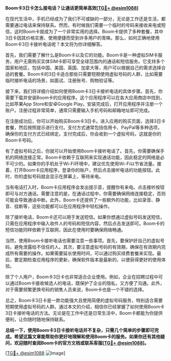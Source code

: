 **Boom卡3日卡怎么接电话？让通话更简单高效[[TG💪+ @esim1088](https://t.me/s/esim1088)]**

在现代生活中，手机已经成为了我们不可或缺的一部分，无论是工作还是生活，都需要通过电话来保持联系。然而，有时候我们需要一个临时的号码来接收来电或短信，这时Boom卡就成为了一个非常实用的选择。Boom卡提供了多种套餐，其中3日卡因其价格实惠、使用便捷而受到许多用户的青睐。那么，如何正确地使用Boom卡3日卡接听电话呢？本文将为你详细解答。

首先，我们需要了解什么是Boom卡以及它的功能。Boom卡是一种虚拟SIM卡服务，用户无需购买实体SIM卡即可享受全球范围内的通话和短信服务。它支持多个国家和地区，包括中国、美国、英国、加拿大等，用户可以根据自己的需求选择合适的套餐。Boom卡的3日卡适合那些只需要短期使用虚拟号码的人群，比如需要临时接听电话的场景，如面试、注册账号、购物验证等。

接下来，我们将详细介绍如何使用Boom卡3日卡接听电话的具体步骤。首先，你需要下载并安装Boom卡的应用程序。这个应用程序可以在各大应用商店中找到，比如苹果App Store和安卓Google Play。安装完成后，打开应用程序并注册一个账户。注册过程非常简单，通常只需要输入手机号码和邮箱地址即可完成。

在注册成功后，你可以开始购买Boom卡3日卡。进入应用的购买页面，选择3日卡套餐，然后按照提示进行支付。支付方式通常包括信用卡、PayPal等多种选项，确保你的支付方式已经绑定。支付完成后，你会收到一个虚拟号码，这就是你的Boom卡号码。

有了虚拟号码之后，你就可以开始使用Boom卡接听电话了。首先，你需要确保手机的网络连接正常。Boom卡依赖于互联网来实现通话功能，因此稳定的网络是必不可少的。如果你的手机处于Wi-Fi环境中，建议优先使用Wi-Fi以节省流量。接着，打开Boom卡应用程序，登录你的账户，然后点击接听电话的功能按钮。此时，你的虚拟号码就会显示在屏幕上，等待来电。

当有电话打入时，Boom卡应用程序会发出提示音，提醒你有来电。点击接听按钮即可与对方通话。需要注意的是，在通话过程中，你需要确保网络连接稳定，否则可能会导致通话中断。此外，Boom卡还提供了一些额外的功能，比如录音、静音、挂断等，这些功能都可以在应用程序中轻松操作。

除了接听电话，Boom卡还可以用于发送短信。如果你想通过虚拟号码发送短信，只需在应用程序中输入收件人的号码和短信内容，然后点击发送即可。Boom卡的短信功能同样依赖于互联网，因此在使用时要确保网络畅通。

当然，使用Boom卡接听电话也需要注意一些事项。首先，要保护好自己的虚拟号码，避免泄露给不信任的人。其次，要注意虚拟号码的有效期，确保在有效期内完成所有需要的操作。如果需要延长使用时间，可以通过购买续费套餐来实现。最后，要定期检查应用程序的更新，确保软件版本是最新的，以便获得更好的使用体验。

除了个人用户，Boom卡3日卡也非常适合企业使用。例如，企业在招聘过程中可以通过Boom卡接收候选人的电话，既保护了企业的隐私，又方便了沟通。此外，对于需要频繁更换号码的销售人员来说，Boom卡也是一个不错的选择。

总之，Boom卡3日卡是一款功能强大且使用简便的虚拟号码服务，特别适合需要短期使用虚拟号码的人群。通过本文的介绍，相信你已经掌握了如何使用Boom卡3日卡接听电话的方法。无论是在工作中还是日常生活中，Boom卡都能为你提供便利，让你随时随地保持联系。

**总结一下，使用Boom卡3日卡接听电话并不复杂，只需几个简单的步骤即可完成。希望这篇文章能帮助你更好地理解和使用Boom卡的服务。如果你还有其他疑问，欢迎随时查阅Boom卡的官方文档或联系客服[[TG💪+ @esim1088](https://t.me/s/esim1088)]。**

[[TG💪+ @esim1088](https://t.me/s/esim1088) ![Image](https://i.postimg.cc/4NQfJmqS/Snipaste-2025-05-13-00-14-12.png)]
